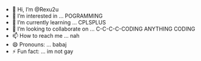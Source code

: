 - 👋 Hi, I’m @Rexu2u
- 👀 I’m interested in ... POGRAMMING
- 🌱 I’m currently learning ... CPLSPLUS
- 💞️ I’m looking to collaborate on ... C-C-C-C-CODING ANYTHING CODING
- 📫 How to reach me ... nah
- 😄 Pronouns: ... babaj
- ⚡ Fun fact: ... im not gay

<!---
Rexu2u/Rexu2u is a ✨ special ✨ repository because its `README.md` (this file) appears on your GitHub profile.
You can click the Preview link to take a look at your changes.
--->
